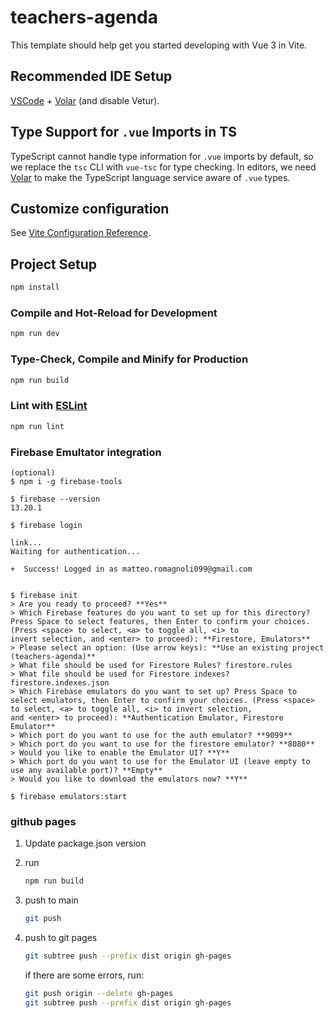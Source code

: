 # teachers-agenda

This template should help get you started developing with Vue 3 in Vite.

## Recommended IDE Setup

[VSCode](https://code.visualstudio.com/) + [Volar](https://marketplace.visualstudio.com/items?itemName=Vue.volar) (and disable Vetur).

## Type Support for `.vue` Imports in TS

TypeScript cannot handle type information for `.vue` imports by default, so we replace the `tsc` CLI with `vue-tsc` for type checking. In editors, we need [Volar](https://marketplace.visualstudio.com/items?itemName=Vue.volar) to make the TypeScript language service aware of `.vue` types.

## Customize configuration

See [Vite Configuration Reference](https://vitejs.dev/config/).

## Project Setup

```sh
npm install
```

### Compile and Hot-Reload for Development

```sh
npm run dev
```

### Type-Check, Compile and Minify for Production

```sh
npm run build
```

### Lint with [ESLint](https://eslint.org/)

```sh
npm run lint
```


### Firebase Emultator integration

```
(optional)
$ npm i -g firebase-tools

$ firebase --version
13.20.1

$ firebase login

link...
Waiting for authentication...

+  Success! Logged in as matteo.romagnoli099@gmail.com


$ firebase init
> Are you ready to proceed? **Yes**
> Which Firebase features do you want to set up for this directory? Press Space to select features, then Enter to confirm your choices. (Press <space> to select, <a> to toggle all, <i> to  
invert selection, and <enter> to proceed): **Firestore, Emulators**
> Please select an option: (Use arrow keys): **Use an existing project (teachers-agenda)**
> What file should be used for Firestore Rules? firestore.rules
> What file should be used for Firestore indexes? firestore.indexes.json
> Which Firebase emulators do you want to set up? Press Space to select emulators, then Enter to confirm your choices. (Press <space> to select, <a> to toggle all, <i> to invert selection, 
and <enter> to proceed): **Authentication Emulator, Firestore Emulator**
> Which port do you want to use for the auth emulator? **9099**
> Which port do you want to use for the firestore emulator? **8080**
> Would you like to enable the Emulator UI? **Y**
> Which port do you want to use for the Emulator UI (leave empty to use any available port)? **Empty**
> Would you like to download the emulators now? **Y**

$ firebase emulators:start
```

### github pages

1. Update package.json version
2. run 

    ``` sh
    npm run build
    ```

3. push to main

    ``` sh
    git push
    ```

4. push to git pages

    ``` sh
    git subtree push --prefix dist origin gh-pages
    ```

    if there are some errors, run:

    ``` sh
    git push origin --delete gh-pages
    git subtree push --prefix dist origin gh-pages
    ```